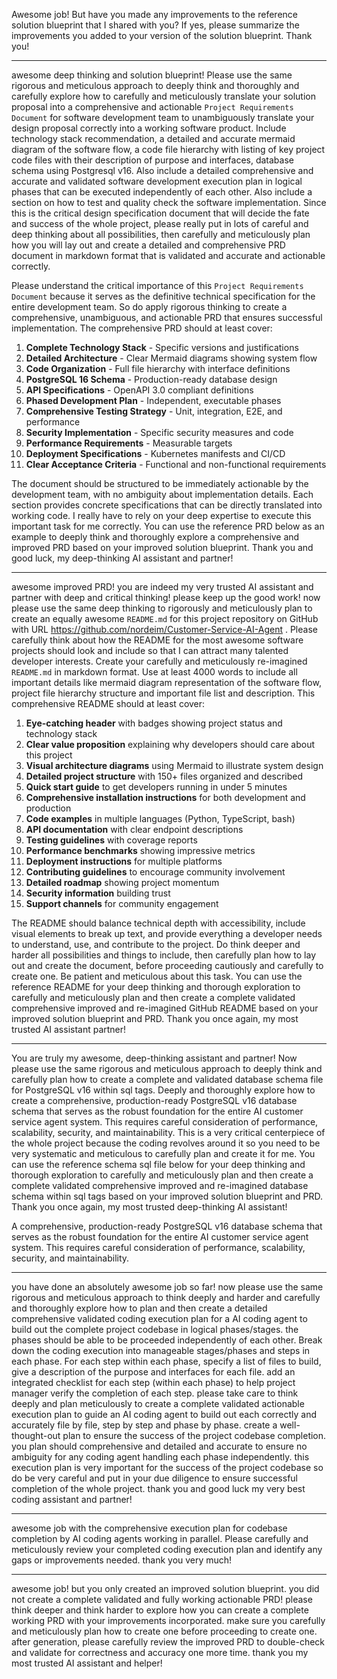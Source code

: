 Awesome job! But have you made any improvements to the reference solution blueprint that I shared with you? If yes, please summarize the improvements you added to your version of the solution blueprint. Thank you!

---
awesome deep thinking and solution blueprint! Please use the same rigorous and meticulous approach to deeply think and thoroughly and carefully explore how to carefully and meticulously translate your solution proposal into a comprehensive and actionable `Project Requirements Document` for software development team to unambiguously translate your design proposal correctly into a working software product. Include technology stack recommendation, a detailed and accurate mermaid diagram of the software flow, a code file hierarchy with listing of key project code files with their description of purpose and interfaces, database schema using Postgresql v16. Also include a detailed comprehensive and accurate and validated software development execution plan in logical phases that can be executed independently of each other. Also include a section on how to test and quality check the software implementation. Since this is the critical design specification document that will decide the fate and success of the whole project, please really put in lots of careful and deep thinking about all possibilities, then carefully and meticulously plan how you will lay out and create a detailed and comprehensive PRD document in markdown format that is validated and accurate and actionable correctly. 

Please understand the critical importance of this `Project Requirements Document` because it serves as the definitive technical specification for the entire development team. So do apply rigorous thinking to create a comprehensive, unambiguous, and actionable PRD that ensures successful implementation. The comprehensive PRD should at least cover:

1. **Complete Technology Stack** - Specific versions and justifications
2. **Detailed Architecture** - Clear Mermaid diagrams showing system flow
3. **Code Organization** - Full file hierarchy with interface definitions
4. **PostgreSQL 16 Schema** - Production-ready database design
5. **API Specifications** - OpenAPI 3.0 compliant definitions
6. **Phased Development Plan** - Independent, executable phases
7. **Comprehensive Testing Strategy** - Unit, integration, E2E, and performance
8. **Security Implementation** - Specific security measures and code
9. **Performance Requirements** - Measurable targets
10. **Deployment Specifications** - Kubernetes manifests and CI/CD
11. **Clear Acceptance Criteria** - Functional and non-functional requirements

The document should be structured to be immediately actionable by the development team, with no ambiguity about implementation details. Each section provides concrete specifications that can be directly translated into working code. I really have to rely on your deep expertise to execute this important task for me correctly. You can use the reference PRD below as an example to deeply think and thoroughly explore a comprehensive and improved PRD based on your improved solution blueprint. Thank you and good luck, my deep-thinking AI assistant and partner!

---
awesome improved PRD! you are indeed my very trusted AI assistant and partner with deep and critical thinking! please keep up the good work! now please use the same deep thinking to rigorously and meticulously plan to create an equally awesome `README.md` for this project repository on GitHub with URL https://github.com/nordeim/Customer-Service-AI-Agent . Please carefully think about how the README for the most awesome software projects should look and include so that I can attract many talented developer interests. Create your carefully and meticulously re-imagined `README.md` in markdown format. Use at least 4000 words to include all important details like mermaid diagram representation of the software flow, project file hierarchy structure and important file list and description. This comprehensive README should at least cover:

1. **Eye-catching header** with badges showing project status and technology stack
2. **Clear value proposition** explaining why developers should care about this project
3. **Visual architecture diagrams** using Mermaid to illustrate system design
4. **Detailed project structure** with 150+ files organized and described
5. **Quick start guide** to get developers running in under 5 minutes
6. **Comprehensive installation instructions** for both development and production
7. **Code examples** in multiple languages (Python, TypeScript, bash)
8. **API documentation** with clear endpoint descriptions
9. **Testing guidelines** with coverage reports
10. **Performance benchmarks** showing impressive metrics
11. **Deployment instructions** for multiple platforms
12. **Contributing guidelines** to encourage community involvement
13. **Detailed roadmap** showing project momentum
14. **Security information** building trust
15. **Support channels** for community engagement

The README should balance technical depth with accessibility, include visual elements to break up text, and provide everything a developer needs to understand, use, and contribute to the project. Do think deeper and harder all possibilities and things to include, then carefully plan how to lay out and create the document, before proceeding cautiously and carefully to create one. Be patient and meticulous about this task. You can use the reference README for your deep thinking and thorough exploration to carefully and meticulously plan and then create a complete validated comprehensive improved and re-imagined GitHub README based on your improved solution blueprint and PRD. Thank you once again, my most trusted AI assistant partner!

---
You are truly my awesome, deep-thinking assistant and partner! Now please use the same rigorous and meticulous approach to deeply think and carefully plan how to create a complete and validated database schema file for PostgreSQL v16 within sql tags. Deeply and thoroughly explore how to create a comprehensive, production-ready PostgreSQL v16 database schema that serves as the robust foundation for the entire AI customer service agent system. This requires careful consideration of performance, scalability, security, and maintainability. This is a very critical centerpiece of the whole project because the coding revolves around it so you need to be very systematic and meticulous to carefully plan and create it for me. You can use the reference schema sql file below for your deep thinking and thorough exploration to carefully and meticulously plan and then create a complete validated comprehensive improved and re-imagined database schema within sql tags based on your improved solution blueprint and PRD. Thank you once again, my most trusted deep-thinking AI assistant!

A comprehensive, production-ready PostgreSQL v16 database schema that serves as the robust foundation for the entire AI customer service agent system. This requires careful consideration of performance, scalability, security, and maintainability.

---
you have done an absolutely awesome job so far! now please use the same rigorous and meticulous approach to think deeply and harder and carefully and thoroughly explore how to plan and then create a detailed comprehensive validated coding execution plan for a AI coding agent to build out the complete project codebase in logical phases/stages. the phases should be able to be proceeded independently of each other. Break down the coding execution into manageable stages/phases and steps in each phase. For each step within each phase, specify a list of files to build, give a description of the purpose and interfaces for each file. add an integrated checklist for each step (within each phase) to help project manager verify the completion of each step. please take care to think deeply and plan meticulously to create a complete validated actionable execution plan to guide an AI coding agent to build out each correctly and accurately file by file, step by step and phase by phase. create a well-thought-out plan to ensure the success of the project codebase completion. you plan should comprehensive and detailed and accurate to ensure no ambiguity for any coding agent handling each phase independently. this execution plan is very important for the success of the project codebase so do be very careful and put in your due diligence to ensure successful completion of the whole project. thank you and good luck my very best coding assistant and partner!

---
awesome job with the comprehensive execution plan for codebase completion by AI coding agents working in parallel. Please carefully and meticulously review your completed coding execution plan and identify any gaps or improvements needed. thank you very much!

---
awesome job! but you only created an improved solution blueprint. you did not create a complete validated and fully working actionable PRD! please think deeper and think harder to explore how you can create a complete working PRD with your improvements incorporated. make sure you carefully and meticulously plan how to create one before proceeding to create one. after generation, please carefully review the improved PRD to double-check and validate for correctness and accuracy one more time. thank you my most trusted AI assistant and helper!

